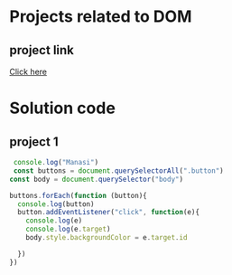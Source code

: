 # Projects related to DOM

## project link

[Click here](https://stackblitz.com/edit/dom-project-chaiaurcode-jfdohcrg?file=1-colorChanger%2Findex.html)

# Solution code

## project 1

```javascript
 console.log("Manasi")
 const buttons = document.querySelectorAll(".button")
const body = document.querySelector("body")

buttons.forEach(function (button){
  console.log(button)
  button.addEventListener("click", function(e){
    console.log(e)
    console.log(e.target)
    body.style.backgroundColor = e.target.id

  })
})
```